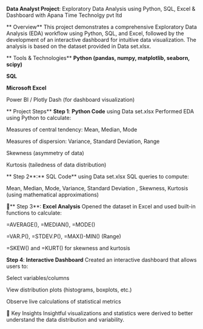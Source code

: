 **Data Analyst Project**: Exploratory Data Analysis using Python, SQL, Excel & Dashboard with Apana Time Technolgy pvt ltd

** Overview**
This project demonstrates a comprehensive Exploratory Data Analysis (EDA) workflow using Python, SQL, and Excel, followed by the development of an interactive dashboard for intuitive data visualization. The analysis is based on the dataset provided in Data set.xlsx.

** Tools & Technologies**
**Python (pandas, numpy, matplotlib, seaborn, scipy)**

**SQL** 

**Microsoft Excel**

Power BI  / Plotly Dash (for dashboard visualization)

** Project Steps**
**Step 1**: **Python Code** using Data set.xlsx
Performed EDA using Python to calculate:

Measures of central tendency: Mean, Median, Mode

Measures of dispersion: Variance, Standard Deviation, Range

Skewness (asymmetry of data)

Kurtosis (tailedness of data distribution)



** Step 2**:** SQL Code** using Data set.xlsx
 SQL queries to compute:

Mean, Median, Mode, Variance, Standard Deviation , Skewness, Kurtosis (using mathematical approximations)



📌** Step 3**: **Excel Analysis**
Opened the dataset in Excel and used built-in functions to calculate:

=AVERAGE(), =MEDIAN(), =MODE()

=VAR.P(), =STDEV.P(), =MAX()-MIN() (Range)

=SKEW() and =KURT() for skewness and kurtosis



**Step 4**: **Interactive Dashboard**
Created an interactive dashboard that allows users to:

Select variables/columns

View distribution plots (histograms, boxplots, etc.)

Observe live calculations of statistical metrics


🧠 Key Insights
Insightful visualizations and statistics were derived to better understand the data distribution and variability.
